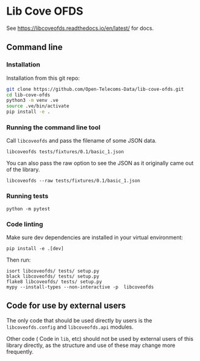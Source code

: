 # Lib Cove OFDS

See https://libcoveofds.readthedocs.io/en/latest/ for docs.

## Command line

### Installation

Installation from this git repo:

```bash
git clone https://github.com/Open-Telecoms-Data/lib-cove-ofds.git
cd lib-cove-ofds
python3 -m venv .ve
source .ve/bin/activate
pip install -e .
```

### Running the command line tool

Call `libcoveofds` and pass the filename of some JSON data.

    libcoveofds tests/fixtures/0.1/basic_1.json
    
You can also pass the raw option to see the JSON as it originally came out of the library.

    libcoveofds --raw tests/fixtures/0.1/basic_1.json

### Running tests

    python -m pytest

### Code linting

Make sure dev dependencies are installed in your virtual environment:

    pip install -e .[dev]

Then run:

    isort libcoveofds/ tests/ setup.py
    black libcoveofds/ tests/ setup.py
    flake8 libcoveofds/ tests/ setup.py
    mypy --install-types --non-interactive -p  libcoveofds


## Code for use by external users

The only code that should be used directly by users is the `libcoveofds.config` and `libcoveofds.api` modules.

Other code ( Code in `lib`, etc) should not be used by external users of this library directly, as the structure and 
use of these may change more frequently.
